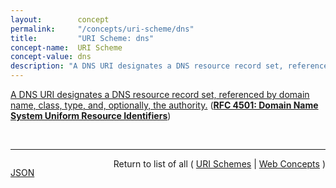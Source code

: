 ```yaml
---
layout:        concept
permalink:     "/concepts/uri-scheme/dns"
title:         "URI Scheme: dns"
concept-name:  URI Scheme
concept-value: dns
description: "A DNS URI designates a DNS resource record set, referenced by domain name, class, type, and, optionally, the authority."
---
```


[A DNS URI designates a DNS resource record set, referenced by domain name, class, type, and, optionally, the authority.](https://datatracker.ietf.org/doc/html/rfc4501#section-3 "Read documentation for URI Scheme &#34;dns&#34;") (**[RFC 4501: Domain Name System Uniform Resource Identifiers](/specs/IETF/RFC/4501 "This document defines Uniform Resource Identifiers for Domain Name System resources.")**)

<br/>
<hr/>

<p style="float : left"><a href="./dns.json" title="JSON representing this particular Web Concept value">JSON</a></p>
<p style="text-align: right">Return to list of all ( <a href="../uri-scheme/">URI Schemes</a> | <a href="../">Web Concepts</a> )</p>
